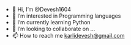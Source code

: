 - 👋 Hi, I’m @Devesh1604
- 👀 I’m interested in Programming languages
- 🌱 I’m currently learning Python
- 💞️ I’m looking to collaborate on ...
- 📫 How to reach me karlidevesh@gmail.com

<!---
Devesh1604/Devesh1604 is a ✨ special ✨ repository because its `README.md` (this file) appears on your GitHub profile.
You can click the Preview link to take a look at your changes.
--->
